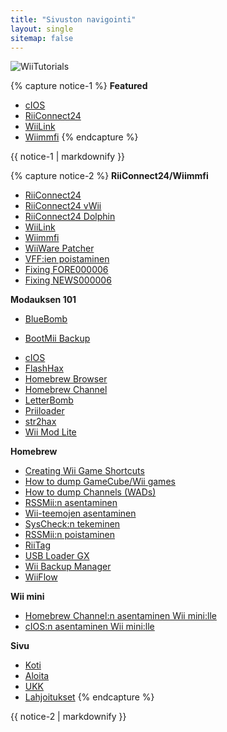 ```yaml
---
title: "Sivuston navigointi"
layout: single
sitemap: false
---
```


![WiiTutorials](/images/WiiTutorials.jpg)

{% capture notice-1 %}
**Featured**

+ [cIOS](cios)
+ [RiiConnect24](riiconnect24)
+ [WiiLink](wiilink)
+ [Wiimmfi](wiimmfi)
{% endcapture %}
<div class="notice--info">{{ notice-1 | markdownify }}</div>

{% capture notice-2 %}
**RiiConnect24/Wiimmfi**
+ [RiiConnect24](riiconnect24)
+ [RiiConnect24 vWii](riiconnect24-vwii)
+ [RiiConnect24 Dolphin](riiconnect24-dolphin)
+ [WiiLink](wiilink)
+ [Wiimmfi](wiimmfi)
+ [WiiWare Patcher](wiiwarepatcher)
+ [VFF:ien poistaminen](deleting-vffs)
+ [Fixing FORE000006](riiconnect24-batteryfix)
+ [Fixing NEWS000006](news000006)

**Modauksen 101**
+ [BlueBomb](bluebomb)
* [BootMii Backup](bootmii)
+ [cIOS](cios)
+ [FlashHax](flashhax)
+ [Homebrew Browser](hbb)
+ [Homebrew Channel](hbc)
+ [LetterBomb](letterbomb)
+ [Priiloader](priiloader)
+ [str2hax](str2hax)
+ [Wii Mod Lite](wiimodlite)

**Homebrew**
+ [Creating Wii Game Shortcuts](wiigsc)
+ [How to dump GameCube/Wii games](dump-games)
+ [How to dump Channels (WADs)](dump-wads)
+ [RSSMii:n asentaminen](rssmii)
+ [Wii-teemojen asentaminen](themes)
+ [SysCheck:n tekeminen](syscheck)
+ [RSSMii:n poistaminen](rssmii-remove)
+ [RiiTag](riitag)
+ [USB Loader GX](usbloadergx)
+ [Wii Backup Manager](wiibackupmanager)
+ [WiiFlow](wiiflow)

**Wii mini**
+ [Homebrew Channel:n asentaminen Wii mini:lle](hbc-mini)
+ [cIOS:n asentaminen Wii mini:lle](cios-mini)

**Sivu**
+ [Koti](/)
+ [Aloita](aloita)
+ [UKK](ukk)
+ [Lahjoitukset](donations)
{% endcapture %}
<div class="notice--primary">{{ notice-2 | markdownify }}</div>
